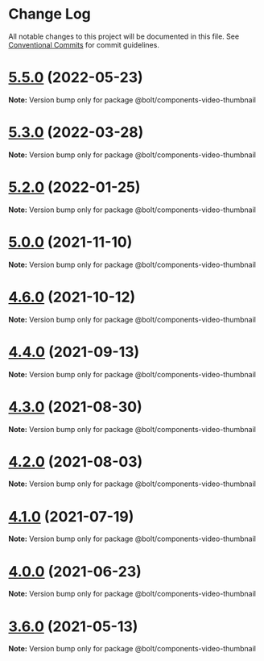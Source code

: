 # Change Log

All notable changes to this project will be documented in this file.
See [Conventional Commits](https://conventionalcommits.org) for commit guidelines.

# [5.5.0](https://github.com/boltdesignsystem/bolt/tree/master/packages/components/bolt-video-thumbnail/compare/v5.4.0...v5.5.0) (2022-05-23)

**Note:** Version bump only for package @bolt/components-video-thumbnail





# [5.3.0](https://github.com/boltdesignsystem/bolt/tree/master/packages/components/bolt-video-thumbnail/compare/v5.2.4...v5.3.0) (2022-03-28)

**Note:** Version bump only for package @bolt/components-video-thumbnail





# [5.2.0](https://github.com/boltdesignsystem/bolt/tree/master/packages/components/bolt-video-thumbnail/compare/v5.1.1...v5.2.0) (2022-01-25)

**Note:** Version bump only for package @bolt/components-video-thumbnail





# [5.0.0](https://github.com/boltdesignsystem/bolt/tree/master/packages/components/bolt-video-thumbnail/compare/v4.7.0...v5.0.0) (2021-11-10)

**Note:** Version bump only for package @bolt/components-video-thumbnail





# [4.6.0](https://github.com/boltdesignsystem/bolt/tree/master/packages/components/bolt-video-thumbnail/compare/v4.5.1...v4.6.0) (2021-10-12)

**Note:** Version bump only for package @bolt/components-video-thumbnail





# [4.4.0](https://github.com/boltdesignsystem/bolt/tree/master/packages/components/bolt-video-thumbnail/compare/v4.3.0...v4.4.0) (2021-09-13)

**Note:** Version bump only for package @bolt/components-video-thumbnail





# [4.3.0](https://github.com/boltdesignsystem/bolt/tree/master/packages/components/bolt-video-thumbnail/compare/v4.2.3...v4.3.0) (2021-08-30)

**Note:** Version bump only for package @bolt/components-video-thumbnail





# [4.2.0](https://github.com/boltdesignsystem/bolt/tree/master/packages/components/bolt-video-thumbnail/compare/v4.1.1...v4.2.0) (2021-08-03)

**Note:** Version bump only for package @bolt/components-video-thumbnail





# [4.1.0](https://github.com/boltdesignsystem/bolt/tree/master/packages/components/bolt-video-thumbnail/compare/v4.0.2...v4.1.0) (2021-07-19)

**Note:** Version bump only for package @bolt/components-video-thumbnail





# [4.0.0](https://github.com/boltdesignsystem/bolt/tree/master/packages/components/bolt-video-thumbnail/compare/v4.0.0-beta-4...v4.0.0) (2021-06-23)

**Note:** Version bump only for package @bolt/components-video-thumbnail





# [3.6.0](https://github.com/boltdesignsystem/bolt/tree/master/packages/components/bolt-video-thumbnail/compare/v3.5.4...v3.6.0) (2021-05-13)

**Note:** Version bump only for package @bolt/components-video-thumbnail
